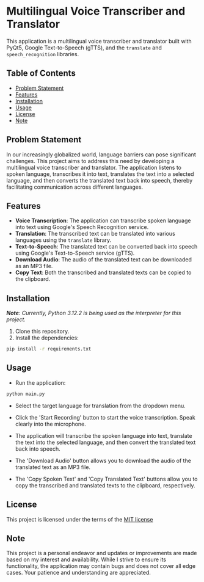 # Multilingual Voice Transcriber and Translator

This application is a multilingual voice transcriber and translator built with PyQt5, Google Text-to-Speech (gTTS), and the `translate` and `speech_recognition` libraries.

## Table of Contents

- [Problem Statement](#problem-statement)
- [Features](#features)
- [Installation](#installation)
- [Usage](#usage)
- [License](#license)
- [Note](#note)

## Problem Statement

In our increasingly globalized world, language barriers can pose significant challenges. This project aims to address this need by developing a multilingual voice transcriber and translator. The application listens to spoken language, transcribes it into text, translates the text into a selected language, and then converts the translated text back into speech, thereby facilitating communication across different languages.

## Features

- **Voice Transcription**: The application can transcribe spoken language into text using Google's Speech Recognition service.
- **Translation**: The transcribed text can be translated into various languages using the `translate` library.
- **Text-to-Speech**: The translated text can be converted back into speech using Google's Text-to-Speech service (gTTS).
- **Download Audio**: The audio of the translated text can be downloaded as an MP3 file.
- **Copy Text**: Both the transcribed and translated texts can be copied to the clipboard.

## Installation

_**Note**: Currently, Python 3.12.2 is being used as the interpreter for this project._

1. Clone this repository.
2. Install the dependencies:

```bash
pip install -r requirements.txt
```

## Usage

- Run the application:

```bash
python main.py
```

- Select the target language for translation from the dropdown menu.

- Click the 'Start Recording' button to start the voice transcription. Speak clearly into the microphone.

- The application will transcribe the spoken language into text, translate the text into the selected language, and then convert the translated text back into speech.

- The 'Download Audio' button allows you to download the audio of the translated text as an MP3 file.

- The 'Copy Spoken Text' and 'Copy Translated Text' buttons allow you to copy the transcribed and translated texts to the clipboard, respectively.

## License

This project is licensed under the terms of the [MIT license](LICENSE)

## Note

This project is a personal endeavor and updates or improvements are made based on my interest and availability. While I strive to ensure its functionality, the application may contain bugs and does not cover all edge cases. Your patience and understanding are appreciated.

